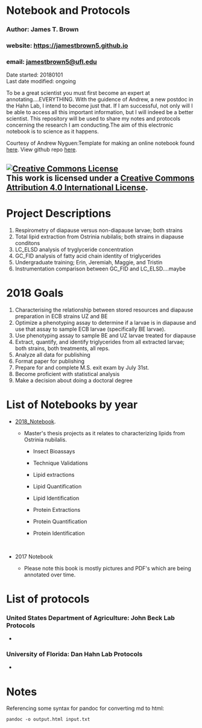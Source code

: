 # Notebook and Protocols 
### Author: James T. Brown    
### website: https://jamestbrown5.github.io    
### email: jamestbrown5@ufl.edu   
Date started: 20180101    
Last date modified: ongoing    

To be a great scientist you must first become an expert at annotating….EVERYTHING. With the guidence of Andrew, a new postdoc in the Hahn Lab, I intend to become just that. If I am successful, not only will I be able to access all this important information, but I will indeed be a better scientist. This repository will be used to share my notes and protocols concerning the research I am conducting.The aim of this electronic notebook is to science as it happens. 

Courtesy of Andrew Nyguen:Template for making an online notebook found [here](https://github.com/adnguyen/Notebooks_and_Protocols/blob/master/Online_notebook_template.md). View github repo [here](https://github.com/adnguyen/Notebooks_and_Protocols).

<a rel="license" href="http://creativecommons.org/licenses/by/4.0/"><img alt="Creative Commons License" style="border-width:0" src="https://i.creativecommons.org/l/by/4.0/88x31.png" /></a><br />This work is licensed under a <a rel="license" href="http://creativecommons.org/licenses/by/4.0/">Creative Commons Attribution 4.0 International License</a>.
------

# Project Descriptions

1. Respirometry of diapause versus non-diapause larvae; both strains
2. Total lipid extraction from Ostrinia nubilalis; both strains in diapause conditons
3. LC_ELSD analysis of tryglyceride concentration
4. GC_FID analysis of fatty acid chain identity of triglycerides
5. Undergraduate training; Erin, Jeremiah, Maggie, and Tristin
6. Instrumentation comparison between GC_FID and LC_ELSD....maybe

# 2018 Goals

1. Characterising the relationship between stored resources and diapause preparation in ECB strains UZ and BE
2. Optimize a phenotyping assay to determine if a larvae is in diapause and use that assay to sample ECB larvae (specifically BE larvae).
3. Use phenotyping assay to sample BE and UZ larvae treated for diapause
4. Extract, quantify, and identify triglycerides from all extracted larvae; both strains, both treatments, all reps.
5. Analyze all data for publishing
6. Format paper for publishing
7. Prepare for and complete M.S. exit exam by July 31st.
8. Become proficient with statistical analysis
9. Make a decision about doing a doctoral degree



# List of Notebooks by year    

* [2018_Notebook](https://github.com/adnguyen/Notebooks_and_Protocols/blob/master/2018_notebook.md).
  * Master's thesis projects as it relates to characterizing lipids from Ostrinia nubilalis.

    * Insect Bioassays

    * Technique Validations

    * Lipid extractions

    * Lipid Quantification 

    * Lipid Identification

    * Protein Extractions

    * Protein Quantification

    * Protein Identification

      ​

* 2017 Notebook

  * Please note this book is mostly pictures and PDF's which are being annotated over time.


# List of protocols

### United States Department of Agriculture: John Beck Lab Protocols  

* ​

### University of Florida: Dan Hahn Lab Protocols 

*  

# Notes 

Referencing some syntax for pandoc for converting md to html:

```
pandoc -o output.html input.txt
```
